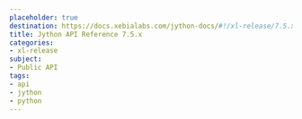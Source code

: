 ```yaml
---
placeholder: true
destination: https://docs.xebialabs.com/jython-docs/#!/xl-release/7.5.x/
title: Jython API Reference 7.5.x
categories:
- xl-release
subject:
- Public API
tags:
- api
- jython
- python
---
```

